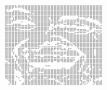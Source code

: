 ⡿⡿⠟⠓⠛⠻⢿⣿⣿⣿⣿⣿⣿⣿⣿⣿⣿⣿⣿⣿⣿⣿⣿⣿⣿⣿⣿⣿⣿⣿
⣷⣶⣾⣿⣷⣶⣤⣬⣟⣿⣿⣿⣿⣿⣿⣿⣿⣿⣿⣿⣿⣿⣿⣿⣿⣿⣿⣿⣿⣿
⣿⣟⣱⡿⠿⠿⠿⣮⣻⣿⣿⣿⣿⣏⢿⣿⡿⢁⢀⣀⣀⣀⣬⣉⣙⠋⠛⠿⢿⣿
⣟⣛⣡⣤⣤⣁⣀⣄⣉⣻⣿⣿⣿⣿⠛⡿⠻⠛⠭⠿⡿⠯⣭⣟⡻⢿⣶⣦⣀⢙
⣿⣿⣿⣯⣝⣛⣛⣛⣭⣾⣿⣿⣿⢇⣨⢶⣿⣶⡾⢶⣶⡶⢤⣤⣤⣀⠟⢉⣛⣓
⣿⣿⣿⣿⣿⣿⣿⣿⣿⣿⣿⣿⣧⣿⠿⠻⠿⢿⣿⣷⣶⣮⣭⣭⣭⣴⣾⡻⣮⣵
⣿⣿⣿⣿⣿⠟⢋⣽⣿⣿⣿⣿⡿⢿⡿⠿⠿⣆⣉⠻⣿⣿⣿⣿⣿⣿⣿⣷⣽⣿
⣿⣿⣿⠟⢁⣶⣿⣿⣿⣿⣟⢋⣀⣒⣀⣐⣫⡍⠛⠿⠪⠻⣿⣿⣿⣿⣿⣿⣿⣿
⣿⣿⢏⠀⣿⣏⣠⣽⣍⣍⣡⣾⣿⣿⣟⣋⣋⣓⣓⣼⣥⣤⡈⠻⣿⣿⣿⡏⣿⣿
⣿⣿⡌⢦⢻⣮⡁⣼⣿⢭⣭⣉⣭⣭⣭⣉⣭⢛⡉⣛⢛⡛⠛⣠⡌⣿⣿⣧⣿⣿
⣙⢿⣿⡜⣿⣿⣷⡹⠿⠿⠿⠿⠿⠟⠿⠛⠿⠻⠿⠿⠿⢃⣴⣿⢣⣿⣿⣿⣿⣿
⣿⣿⣿⣿⡜⣿⣿⡗⠦⣀⣀⢀⠐⠒⠀⠀⠀⢀⡀⠀⣠⣾⣿⢏⣾⢏⢽⣻⣿⣿
⣿⣿⣿⠈⠙⣾⣏⢧⣼⣿⣟⣛⣿⣿⣿⣿⣿⣿⣿⣿⣿⣿⣯⣼⡋⠿⣾⣿⣿⣾
⢿⣿⣿⠐⠄⠺⣿⣾⢟⣻⣿⣿⣛⡿⠿⢿⣾⣟⣭⡾⣿⣿⣿⡟⣿⣾⡻⣿⠿⠛
⠀⡹⣿⡆⠈⣠⣿⣷⣿⣿⣿⣿⣿⣿⣿⣷⣬⡛⣻⣿⣿⣿⣿⣹⢖⠝⠁⡳⣾⣾